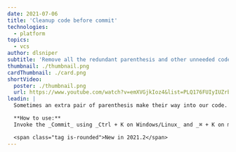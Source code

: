 ```yaml
---
date: 2021-07-06
title: 'Cleanup code before commit'
technologies:
  - platform
topics:
  - vcs
author: dlsniper
subtitle: 'Remove all the redundant parenthesis and other unneeded code before commit'
thumbnail: ./thumbnail.png
cardThumbnail: ./card.png
shortVideo:
  poster: ./thumbnail.png
  url: https://www.youtube.com/watch?v=emXVGjkIoz4&list=PLQ176FUIyIUZrbrlz4AY1V8VzBJKZyVlW&index=17
leadin: |
  Sometimes an extra pair of parenthesis make their way into our code. Since it's not needed to improve the clarity or help the code function in any way, its better to remove it. That's why, it's useful to run a _Cleanup_ step before the code reaches upstream.

  **How to use:**
  Invoke the _Commit_ using _Ctrl + K on Windows/Linux_ and _⌘ + K on macOS_, then select the _Commit options_, and select the **Cleanup** feature.

  <span class="tag is-rounded">New in 2021.2</span>
---
```


